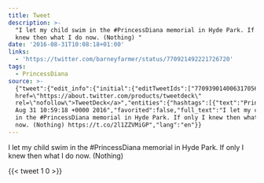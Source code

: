 ```yaml
---
title: Tweet
description: >-
  "I let my child swim in the #PrincessDiana memorial in Hyde Park. If only I
  knew then what I do now. (Nothing) "
date: '2016-08-31T10:08:18+01:00'
links:
  - 'https://twitter.com/barneyfarmer/status/770921492221726720'
tags:
  - PrincessDiana
source: >-
  {"tweet":{"edit_info":{"initial":{"editTweetIds":["770939014006317056"],"editableUntil":"2016-08-31T11:59:18.950Z","editsRemaining":"5","isEditEligible":true}},"retweeted":false,"source":"<a
  href=\"https://about.twitter.com/products/tweetdeck\"
  rel=\"nofollow\">TweetDeck</a>","entities":{"hashtags":[{"text":"PrincessDiana","indices":["27","41"]}],"symbols":[],"user_mentions":[],"urls":[{"url":"https://t.co/2l1ZZVMiGP","expanded_url":"https://twitter.com/barneyfarmer/status/770921492221726720","display_url":"twitter.com/barneyfarmer/s…","indices":["110","133"]}]},"display_text_range":["0","133"],"favorite_count":"1","id_str":"770939014006317056","truncated":false,"retweet_count":"0","id":"770939014006317056","possibly_sensitive":false,"created_at":"Wed
  Aug 31 10:59:18 +0000 2016","favorited":false,"full_text":"I let my child swim
  in the #PrincessDiana memorial in Hyde Park. If only I knew then what I do
  now. (Nothing) https://t.co/2l1ZZVMiGP","lang":"en"}}
---
```

I let my child swim in the #PrincessDiana memorial in Hyde Park. If only I knew then what I do now. (Nothing) 
    
{{< tweet 1 0 >}}
    
